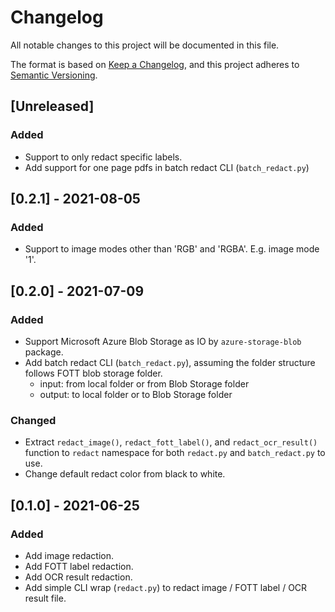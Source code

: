 # Changelog
All notable changes to this project will be documented in this file.

The format is based on [Keep a Changelog](https://keepachangelog.com/en/1.0.0/),
and this project adheres to [Semantic Versioning](https://semver.org/spec/v2.0.0.html).

## [Unreleased]
### Added
- Support to only redact specific labels.
- Add support for one page pdfs in batch redact CLI (`batch_redact.py`)

## [0.2.1] - 2021-08-05
### Added
- Support to image modes other than 'RGB' and 'RGBA'. E.g. image mode '1'.

## [0.2.0] - 2021-07-09
### Added
- Support Microsoft Azure Blob Storage as IO by `azure-storage-blob` package.
- Add batch redact CLI (`batch_redact.py`), assuming the folder structure follows FOTT blob storage folder.
    - input: from local folder or from Blob Storage folder
    - output: to local folder or to Blob Storage folder

### Changed
- Extract `redact_image()`, `redact_fott_label()`, and `redact_ocr_result()` function to `redact` namespace for both `redact.py` and `batch_redact.py` to use.
- Change default redact color from black to white.

## [0.1.0] - 2021-06-25
### Added
- Add image redaction.
- Add FOTT label redaction.
- Add OCR result redaction.
- Add simple CLI wrap (`redact.py`) to redact image / FOTT label / OCR result file.
